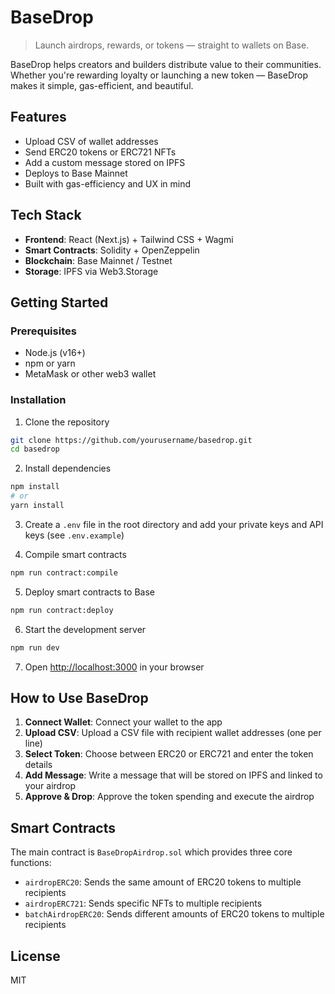 # BaseDrop

> Launch airdrops, rewards, or tokens — straight to wallets on Base.

BaseDrop helps creators and builders distribute value to their communities. Whether you're rewarding loyalty or launching a new token — BaseDrop makes it simple, gas-efficient, and beautiful.

## Features
- Upload CSV of wallet addresses
- Send ERC20 tokens or ERC721 NFTs
- Add a custom message stored on IPFS
- Deploys to Base Mainnet
- Built with gas-efficiency and UX in mind

## Tech Stack
- **Frontend**: React (Next.js) + Tailwind CSS + Wagmi
- **Smart Contracts**: Solidity + OpenZeppelin
- **Blockchain**: Base Mainnet / Testnet
- **Storage**: IPFS via Web3.Storage

## Getting Started

### Prerequisites
- Node.js (v16+)
- npm or yarn
- MetaMask or other web3 wallet

### Installation

1. Clone the repository
```bash
git clone https://github.com/yourusername/basedrop.git
cd basedrop
```

2. Install dependencies
```bash
npm install
# or
yarn install
```

3. Create a `.env` file in the root directory and add your private keys and API keys (see `.env.example`)

4. Compile smart contracts
```bash
npm run contract:compile
```

5. Deploy smart contracts to Base
```bash
npm run contract:deploy
```

6. Start the development server
```bash
npm run dev
```

7. Open [http://localhost:3000](http://localhost:3000) in your browser

## How to Use BaseDrop

1. **Connect Wallet**: Connect your wallet to the app
2. **Upload CSV**: Upload a CSV file with recipient wallet addresses (one per line)
3. **Select Token**: Choose between ERC20 or ERC721 and enter the token details
4. **Add Message**: Write a message that will be stored on IPFS and linked to your airdrop
5. **Approve & Drop**: Approve the token spending and execute the airdrop

## Smart Contracts

The main contract is `BaseDropAirdrop.sol` which provides three core functions:
- `airdropERC20`: Sends the same amount of ERC20 tokens to multiple recipients
- `airdropERC721`: Sends specific NFTs to multiple recipients
- `batchAirdropERC20`: Sends different amounts of ERC20 tokens to multiple recipients

## License
MIT
